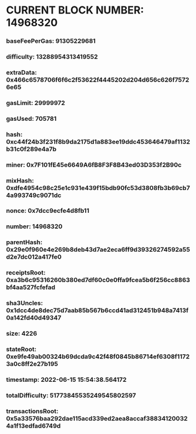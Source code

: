 # CURRENT BLOCK NUMBER: 14968320

### baseFeePerGas: 91305229681
### difficulty: 13288954313419552
### extraData: 0x466c6578706f6f6c2f53622f4445202d204d656c626f75726e65
### gasLimit: 29999972
### gasUsed: 705781
### hash: 0xc44f24b3f231f8b9da2175d1a883ee19ddc453646479af1132b31c0f289e4a7b
### miner: 0x7F101fE45e6649A6fB8F3F8B43ed03D353f2B90c
### mixHash: 0xdfe4954c98c25e1c931e439f15bdb90fc53d3808fb3b69cb74a993749c9071dc
### nonce: 0x7dcc9ecfe4d8fb11
### number: 14968320
### parentHash: 0x29e0f960e4e269b8deb43d7ae2eca6ff9d39326274592a55d2e7dc012a417fe0
### receiptsRoot: 0xa3b6c95316260b380ed7df60c0e0ffa9fcea5b6f256cc8863bf4aa527fcfefad
### sha3Uncles: 0x1dcc4de8dec75d7aab85b567b6ccd41ad312451b948a7413f0a142fd40d49347
### size: 4226
### stateRoot: 0xe9fe49ab00324b69dcda9c42f48f0845b86714ef6308f11723a0c8ff2e27b195
### timestamp: 2022-06-15 15:54:38.564172
### totalDifficulty: 51773845535249545802597
### transactionsRoot: 0x5a33576baa292dae115acd339ed2aea8accaf388341200324a1f13edfad6749d
